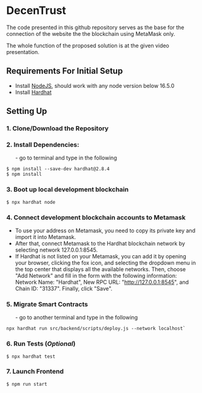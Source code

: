 # DecenTrust

The code presented in this github repository serves as the base for the connection of the website the the blockchain using MetaMask only.

The whole function of the proposed solution is at the given video presentation.

## Requirements For Initial Setup

-   Install [NodeJS](https://nodejs.org/en/), should work with any node version below 16.5.0
-   Install [Hardhat](https://hardhat.org/)

## Setting Up

### 1. Clone/Download the Repository

### 2. Install Dependencies:

<ul>- go to terminal and type in the following</ul>

```
$ npm install --save-dev hardhat@2.8.4
$ npm install
```

### 3. Boot up local development blockchain

```
$ npx hardhat node
```

### 4. Connect development blockchain accounts to Metamask

-   To use your address on Metamask, you need to copy its private key and import it into Metamask.
-   After that, connect Metamask to the Hardhat blockchain network by selecting network 127.0.0.1:8545.
-   If Hardhat is not listed on your Metamask, you can add it by opening your browser, clicking the fox icon, and selecting the dropdown menu in the top center that displays all the available networks. Then, choose "Add Network" and fill in the form with the following information: Network Name: "Hardhat", New RPC URL: "http://127.0.0.1:8545", and Chain ID: "31337". Finally, click "Save".

### 5. Migrate Smart Contracts

<ul>- go to another terminal and type in the following</ul>

```
npx hardhat run src/backend/scripts/deploy.js --network localhost`
```

### 6. Run Tests (_Optional_)

```
$ npx hardhat test
```

### 7. Launch Frontend

```
$ npm run start
```
